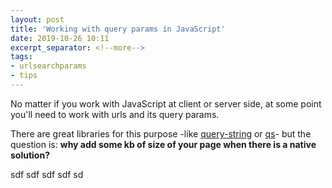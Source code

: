 ```yaml
---
layout: post
title: 'Working with query params in JavaScript'
date: 2019-10-26 10:11
excerpt_separator: <!--more-->
tags:
- urlsearchparams
- tips
---
```


No matter if you work with JavaScript at client or server side, at some point you'll need to work with urls and its query params.

There are great libraries for this purpose -like [query-string](https://www.npmjs.com/package/query-string) or [qs](https://www.npmjs.com/package/qs)- but the question is: **why add some kb of size of your page when there is a native solution?**

<!--more-->

sdf sdf sdf sdf
 sd